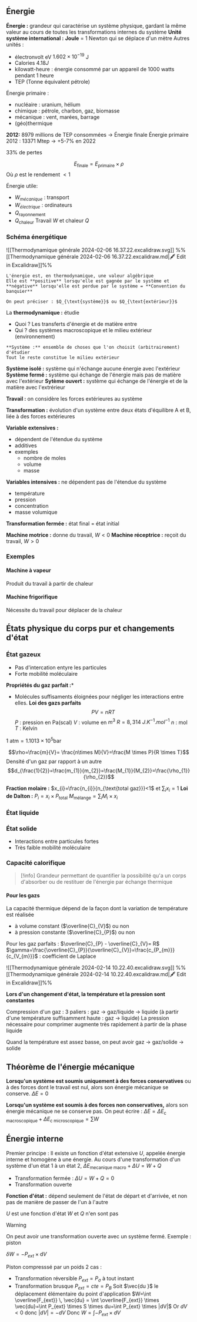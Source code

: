 ## Énergie
**Énergie :** grandeur qui caractérise un système physique, gardant la même valeur au cours de toutes les transformations internes du système
**Unité système international :** **Joule** = 1 Newton qui se déplace d'un mètre
Autres unités :
* électronvolt eV  $1.602\times10^{-19}$ J
* Calories $4.18 J$
* kilowatt-heure : énergie consommé par un appareil de 1000 watts pendant 1 heure
* TEP (Tonne équivalent pétrole)

Énergie primaire : 
* nucléaire : uranium, hélium
* chimique : pétrole, charbon, gaz, biomasse
* mécanique : vent, marées, barrage 
* (géo)thermique

**2012:** 8979 millions de TEP consommées $\to$ Énergie finale
Énergie primaire 2012 : 13371 Mtep $\to$ +5-7% en 2022

33% de pertes

$$E_{\text{finale}}=E_{\text{primaire}}\times \rho$$
Où $\rho$ est le rendement $\lt 1$

Énergie utile: 
* $W_{mécanique}$ : transport
* $W_{électrique}$ : ordinateurs
* $Q_{\text{rayonnement}}$
* $Q_{\text{chaleur}}$
Travail $W$ et chaleur $Q$

### Schéma énergétique
![[Thermodynamique générale 2024-02-06 16.37.22.excalidraw.svg]]
%%[[Thermodynamique générale 2024-02-06 16.37.22.excalidraw.md|🖋 Edit in Excalidraw]]%%

```ad-hint
L'énergie est, en thermodynamique, une valeur algébrique
Elle est **positive** lorsqu'elle est gagnée par le système et **négative** lorsqu'elle est perdue par le système = **Convention du banquier**

On peut préciser : $Q_{\text{système}}$ ou $Q_{\text{extérieur}}$
```

La **thermodynamique :** étudie
* Quoi ? Les transferts d'énergie et de matière entre
* Qui ? des systèmes macroscopique et le milieu extérieur (environnement)

```ad-info
**Système :** ensemble de choses que l'on choisit (arbitrairement) d'étudier
Tout le reste constitue le milieu extérieur
```

**Système isolé :** système qui n'échange aucune énergie avec l'extérieur
**Système fermé :** système qui échange de l'énergie mais pas de matière avec l'extérieur
**Sytème ouvert :** système qui échange de l'énergie et de la matière avec l'extrérieur

**Travail :** on considère les forces extérieures au système

**Transformation :** évolution d'un système entre deux états d'équilibre A et B, liée à des forces extérieures

**Variable extensives :** 
* dépendent de l'étendue du système
* additives
* exemples
	* nombre de moles
	* volume
	* masse

**Variables intensives :** ne dépendent pas de l'étendue du système
* température
* pression
* concentration
* masse volumique

**Transformation fermée :** état final = état initial

**Machine motrice :** donne du travail, $W<0$
**Machine réceptrice :** reçoit du travail, $W>0$
### Exemples

#### Machine à vapeur
Produit du travail à partir de chaleur
#### Machine frigorifique
Nécessite du travail pour déplacer de la chaleur

## États physique du corps pur et changements d'état
### État gazeux
* Pas d'intercation entyre les particules
* Forte mobilité moléculaire

**Propriétés du gaz parfait :***
* Molécules suffisaments éloignées pour négliger les interactions entre elles.
**Loi des gazs parfaits**
$$PV=nRT$$
$P$ : pression en Pa(scal)
$V$ : volume en $m^{3}$
$R = 8,314\ J.K^{-1}.mol^{-1}$
$n$ : mol
$T$ : Kelvin

$1\ \text{atm} = 1.1013\times10^{5} \text{bar}$

$$\rho=\frac{m}{V}= \frac{n\times M}{V}=\frac{M \times P}{R \times T}$$
Densité d'un gaz par rapport à un autre
$$d_{\frac{1}{2}}=\frac{m_{1}}{m_{2}}=\frac{M_{1}}{M_{2}}=\frac{\rho_{1}}{\rho_{2}}$$

**Fraction molaire :** $x_{i}=\frac{n_{i}}{n_{\text{total gaz}}}<1$ et $\sum_{i}x_{i}=1$
**Loi de Dalton :** $P_{i}=x_{i}\times P_{\text{total}}$
$M_{\text{mélange}}=\sum_{i}M_{i}\times x_{i}$

### État liquide

### État solide
* Interactions entre particules fortes
* Très faible mobilité moléculaire


### Capacité calorifique

>[!info]
>Grandeur permettant de quantifier la possibilité qu'a un corps d'absorber ou de restituer de l'énergie par échange thermique

#### Pour les gazs
La capacité thermique dépend de la façon dont la variation de température est réalisée
* à volume constant ($\overline{C}_{V}$) ou non
* à pression constante ($\overline{C}_{P}$) ou non

Pour les gaz parfaits : $\overline{C}_{P} - \overline{C}_{V}= R$
$\gamma=\frac{\overline{C}_{P}}{\overline{C}_{V}}=\frac{c_{P_{m}}}{c_{V_{m}}}$ : coefficient de Laplace

![[Thermodynamique générale 2024-02-14 10.22.40.excalidraw.svg]]
%%[[Thermodynamique générale 2024-02-14 10.22.40.excalidraw.md|🖋 Edit in Excalidraw]]%%

**Lors d'un changement d'état, la température et la pression sont constantes**

Compression d'un gaz : 3 paliers : gaz $\to$ gaz/liquide $\to$ liquide (à partir d'une température suffisamment haute : gaz $\to$ liquide)
La pression nécessaire pour comprimer augmente très rapidement à partir de la phase liquide

Quand la température est assez basse, on peut avoir gaz $\to$ gaz/solide $\to$ solide

## Théorème de l'énergie mécanique

**Lorsqu'un système est soumis uniquement à des forces conservatives** ou à des forces dont le travail est nul, alors son énergie mécanique se conserve. $\Delta E=0$

**Lorsqu'un système est soumis à des forces non conservatives,** alors son énergie mécanique ne se conserve pas. On peut écrire : $\Delta E = \Delta E_{\text{c macroscopique}} + \Delta E_{\text{c microscopique}}= \sum W$

## Énergie interne
Premier principe : 
Il existe un fonction d'état extensive  $U$, appelée énergie interne et homogène à une énergie.
Au cours d'une transformation d'un système d'un état 1 à  un état 2,
$\Delta E_{\text{mecanique macro}} + \Delta U= W+Q$

* Transformation fermée : $\Delta U= W+Q=0$
* Transformation ouverte 

**Fonction d'état :** dépend seulement de l'état de départ et d'arrivée, et non pas de manière de passer de l'un à l'autre

$U$ est une fonction d'état
$W$ et $Q$ n'en sont pas

>[!warning] 
>On peut avoir une transformation ouverte avec un système fermé.
>Exemple : piston

$\delta W=-P_{ext} \times \mathrm{d}V$

Piston compresssé par un poids
2 cas :
* Transformation réversible $P_{ext}=P_{\sigma}$ à tout instant
* Transformation brusque $P_{ext}=cte=P_{B}$
 Soit $\vec{du }$ le déplacement élémentaire du point d'application
$W=\int  \overline{F_{ext}} \, \vec{du} = \int  \overline{F_{ext}} \times \vec{du}=\int P_{ext} \times S \times du=\int P_{ext} \times |dV|$
Or $dV < 0$ donc $|dV| = -dV$
Donc $W = \int - P_{ext} \times dV$
